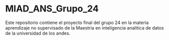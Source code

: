 # MIAD_ANS_Grupo_24
Este repositorio contiene el proyecto final del grupo 24 en la materia aprendizaje no supervisado de la Maestria en inteligencia analitica de datos de la universidad de los andes.
